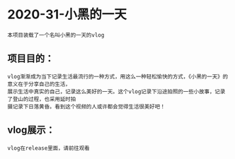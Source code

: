 2020-31-小黑的一天
===================

    本项目装载了一个名叫小黑的一天的vlog

项目目的：
----------------
    vlog渐渐成为当下记录生活最流行的一种方式，用这么一种轻松愉快的方式，《小黑的一天》的意义在于分享自己的生活，
    展示生活中真实的自己，记录这么美好的一天。这个vlog记录下沿途拍照的一些小故事，记录了登山的过程，也采用延时拍
    摄记录下日落黄昏。看到这个视频的人或许都会觉得生活很美好吧！

vlog展示：
------------- 
    vlog在release里面，请前往观看
